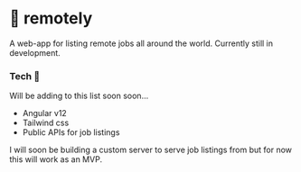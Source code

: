 # 📌 remotely

A web-app for listing remote jobs all around the world. Currently still in development.

### Tech 🚀
Will be adding to this list soon soon...

- Angular v12
- Tailwind css
- Public APIs for job listings

I will soon be building a custom server to serve job listings from but for now this will work as an MVP.